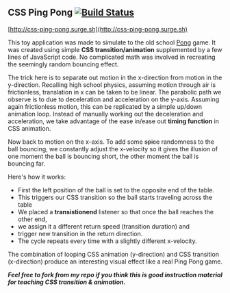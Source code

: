 ## CSS Ping Pong [![Build Status](https://travis-ci.org/yongjun21/css-animation-Ping-Pong.svg?branch=master)](https://travis-ci.org/yongjun21/css-animation-Ping-Pong)

[http://css-ping-pong.surge.sh](http://css-ping-pong.surge.sh)

This toy application was made to simulate to the old school [Pong](https://en.wikipedia.org/wiki/Pong) game. It was created using simple **CSS transition/animation** supplemented by a few lines of JavaScript code. No complicated math was involved in recreating the seemingly random bouncing effect.

The trick here is to separate out motion in the x-direction from motion in the y-direction. Recalling high school physics, assuming motion through air is frictionless, translation in x can be taken to be linear. The parabolic path we observe is to due to deceleration and acceleration on the y-axis. Assuming again frictionless motion, this can be replicated by a simple up/down animation loop. Instead of manually working out the deceleration and acceleration, we take advantage of the ease in/ease out **timing function** in CSS animation.

Now back to motion on the x-axis. To add some ~~spice~~ randomness to the ball bouncing, we constantly adjust the x-velocity so it gives the illusion of one moment the ball is bouncing short, the other moment the ball is bouncing far.

Here's how it works:
- First the left position of the ball is set to the opposite end of the table.
- This triggers our CSS transition so the ball starts traveling across the table
- We placed a **transistionend** listener so that once the ball reaches the other end,
- we assign it a different return speed (transition duration) and
- trigger new transition in the return direction.
- The cycle repeats every time with a slightly different x-velocity.

The combination of looping CSS animation (y-direction) and CSS transition (x-direction) produce an interesting visual effect like a real Ping Pong game.

***Feel free to fork from my repo if you think this is good instruction material for teaching CSS transition & animation.***

